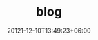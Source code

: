 ---
title: "blog"
date: 20121-12-10T13:49:23+06:00
draft: false

# meta description
description: "Check out my work!"

# type
type : "blog"
---